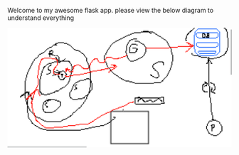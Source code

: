 Welcome to my awesome flask app. please view the below diagram to understand everything

![my awesome diagram](/myflaskapp.png?raw=true)